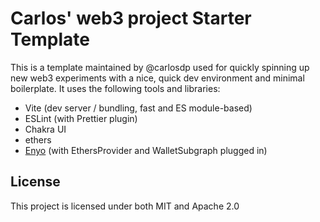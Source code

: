 # Carlos' web3 project Starter Template
This is a template maintained by @carlosdp used for quickly spinning up new web3 experiments with a nice, quick dev environment and minimal boilerplate. It uses the following tools and libraries:

- Vite (dev server / bundling, fast and ES module-based)
- ESLint (with Prettier plugin)
- Chakra UI
- ethers
- [Enyo](https://github.com/enyo-web3/core) (with EthersProvider and WalletSubgraph plugged in)

## License
This project is licensed under both MIT and Apache 2.0
